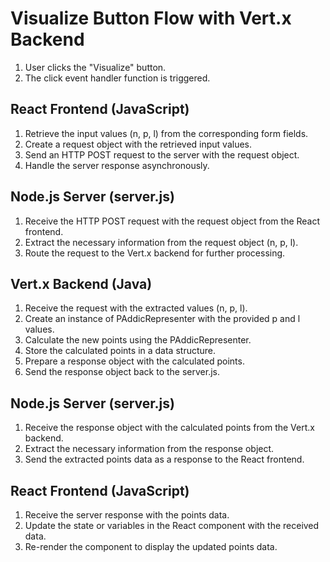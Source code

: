# Visualize Button Flow with Vert.x Backend

1. User clicks the "Visualize" button.
2. The click event handler function is triggered.

## React Frontend (JavaScript)

1. Retrieve the input values (n, p, l) from the corresponding form fields.
2. Create a request object with the retrieved input values.
3. Send an HTTP POST request to the server with the request object.
4. Handle the server response asynchronously.

## Node.js Server (server.js)

1. Receive the HTTP POST request with the request object from the React frontend.
2. Extract the necessary information from the request object (n, p, l).
3. Route the request to the Vert.x backend for further processing.

## Vert.x Backend (Java)

1. Receive the request with the extracted values (n, p, l).
2. Create an instance of PAddicRepresenter with the provided p and l values.
3. Calculate the new points using the PAddicRepresenter.
4. Store the calculated points in a data structure.
5. Prepare a response object with the calculated points.
6. Send the response object back to the server.js.

## Node.js Server (server.js)

1. Receive the response object with the calculated points from the Vert.x backend.
2. Extract the necessary information from the response object.
3. Send the extracted points data as a response to the React frontend.

## React Frontend (JavaScript)

1. Receive the server response with the points data.
2. Update the state or variables in the React component with the received data.
3. Re-render the component to display the updated points data.

